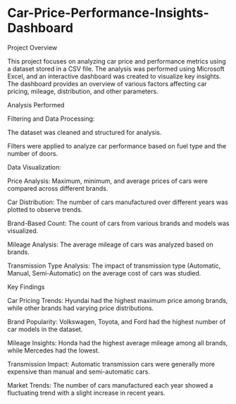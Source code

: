 # Car-Price-Performance-Insights-Dashboard
Project Overview

This project focuses on analyzing car price and performance metrics using a dataset stored in a CSV file. The analysis was performed using Microsoft Excel, and an interactive dashboard was created to visualize key insights. The dashboard provides an overview of various factors affecting car pricing, mileage, distribution, and other parameters.

Analysis Performed

Filtering and Data Processing:

The dataset was cleaned and structured for analysis.

Filters were applied to analyze car performance based on fuel type and the number of doors.

Data Visualization:

Price Analysis: Maximum, minimum, and average prices of cars were compared across different brands.

Car Distribution: The number of cars manufactured over different years was plotted to observe trends.

Brand-Based Count: The count of cars from various brands and models was visualized.

Mileage Analysis: The average mileage of cars was analyzed based on brands.

Transmission Type Analysis: The impact of transmission type (Automatic, Manual, Semi-Automatic) on the average cost of cars was studied.

Key Findings

Car Pricing Trends: Hyundai had the highest maximum price among brands, while other brands had varying price distributions.

Brand Popularity: Volkswagen, Toyota, and Ford had the highest number of car models in the dataset.

Mileage Insights: Honda had the highest average mileage among all brands, while Mercedes had the lowest.

Transmission Impact: Automatic transmission cars were generally more expensive than manual and semi-automatic cars.

Market Trends: The number of cars manufactured each year showed a fluctuating trend with a slight increase in recent years.
